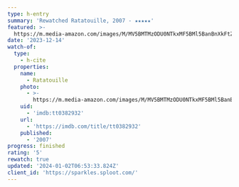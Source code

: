 ```yaml
---
type: h-entry
summary: 'Rewatched Ratatouille, 2007 - ★★★★★'
featured: >-
  https://m.media-amazon.com/images/M/MV5BMTMzODU0NTkxMF5BMl5BanBnXkFtZTcwMjQ4MzMzMw@@._V1_SX300.jpg
date: '2023-12-14'
watch-of:
  type:
    - h-cite
  properties:
    name:
      - Ratatouille
    photo:
      - >-
        https://m.media-amazon.com/images/M/MV5BMTMzODU0NTkxMF5BMl5BanBnXkFtZTcwMjQ4MzMzMw@@._V1_SX300.jpg
    uid:
      - 'imdb:tt0382932'
    url:
      - 'https://imdb.com/title/tt0382932'
    published:
      - '2007'
progress: finished
rating: '5'
rewatch: true
updated: '2024-01-02T06:53:33.824Z'
client_id: 'https://sparkles.sploot.com/'
---
```


